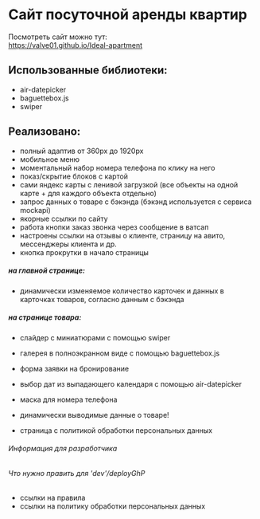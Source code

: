 # Сайт посуточной аренды квартир

Посмотреть сайт можно тут:<br>
<https://valve01.github.io/Ideal-apartment>

## Использованные библиотеки:
- air-datepicker
- baguettebox.js
- swiper

## Реализовано:
- полный адаптив от 360px до 1920px
- мобильное меню
- моментальный набор номера телефона по клику на него
- показ/скрытие блоков с картой
- сами яндекс карты с ленивой загрузкой (все объекты на одной карте + для каждого объекта отдельно)
- запрос данных о товаре с бэкэнда (бэкэнд используется с сервиса mockapi)
- якорные ссылки по сайту
- работа кнопки заказ звонка через сообщение в ватсап
- настроены ссылки на отзывы о клиенте, страницу на авито, мессенджеры клиента и др.
- кнопка прокрутки в начало страницы
##### на главной странице: 
- динамически изменяемое количество карточек и данных в карточках товаров, согласно данным с бэкэнда
##### на странице товара:
- слайдер с миниатюрами с помощью swiper
- галерея в полноэкранном виде с помощью baguettebox.js
- форма заявки на бронирование
 - выбор дат из выпадающего календаря с помощью air-datepicker
 - маска для номера телефона

- динамически выводимые данные о товаре!
- страница с политикой обработки персональных данных

###### Информация для разработчика
###### Что нужно править для 'dev'/deployGhP

- ссылки на правила 
- ссылки на политику обработки персональных данных